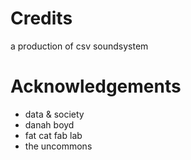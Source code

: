 # Credits

a production of csv soundsystem

# Acknowledgements

* data & society
* danah boyd
* fat cat fab lab
* the uncommons
